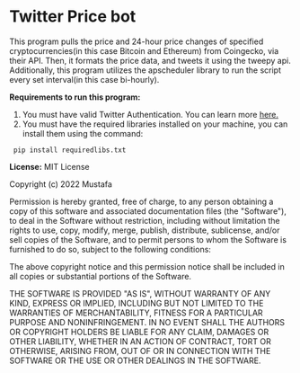 # Twitter Price bot
This program pulls the price and 24-hour price changes of specified cryptocurrencies(in this case Bitcoin and Ethereum) from Coingecko, via their API. Then, it formats the price data, and tweets it using the tweepy api. Additionally, this program utilizes the apscheduler library to run the script every set interval(in this case bi-hourly).

**Requirements to run this program:**
1. You must have valid Twitter Authentication. You can learn more [here.](https://developer.twitter.com/en/docs/authentication/overview)
2. You must have the required libraries installed on your machine, you can install them using the command:
```
 pip install requiredlibs.txt
```
**License:**
MIT License

Copyright (c) 2022 Mustafa

Permission is hereby granted, free of charge, to any person obtaining a copy
of this software and associated documentation files (the "Software"), to deal
in the Software without restriction, including without limitation the rights
to use, copy, modify, merge, publish, distribute, sublicense, and/or sell
copies of the Software, and to permit persons to whom the Software is
furnished to do so, subject to the following conditions:

The above copyright notice and this permission notice shall be included in all
copies or substantial portions of the Software.

THE SOFTWARE IS PROVIDED "AS IS", WITHOUT WARRANTY OF ANY KIND, EXPRESS OR
IMPLIED, INCLUDING BUT NOT LIMITED TO THE WARRANTIES OF MERCHANTABILITY,
FITNESS FOR A PARTICULAR PURPOSE AND NONINFRINGEMENT. IN NO EVENT SHALL THE
AUTHORS OR COPYRIGHT HOLDERS BE LIABLE FOR ANY CLAIM, DAMAGES OR OTHER
LIABILITY, WHETHER IN AN ACTION OF CONTRACT, TORT OR OTHERWISE, ARISING FROM,
OUT OF OR IN CONNECTION WITH THE SOFTWARE OR THE USE OR OTHER DEALINGS IN THE
SOFTWARE.
